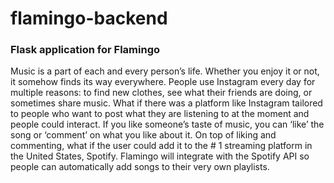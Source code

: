 # flamingo-backend
### Flask application for Flamingo
Music is a part of each and every person’s life. Whether you enjoy it or
not, it somehow finds its way everywhere. People use Instagram every
day for multiple reasons: to find new clothes, see what their friends are
doing, or sometimes share music. What if there was a platform like
Instagram tailored to people who want to post what they are listening to at
the moment and people could interact. If you like someone’s taste of
music, you can ‘like’ the song or ‘comment’ on what you like about it. On
top of liking and commenting, what if the user could add it to the # 1
streaming platform in the United States, Spotify. Flamingo will integrate with the Spotify API so people can automatically add
songs to their very own playlists.
